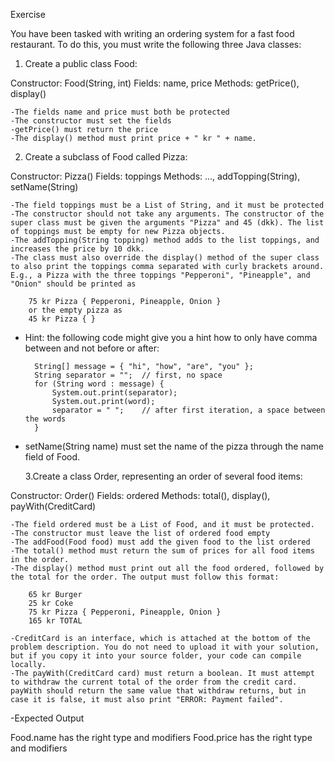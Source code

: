 Exercise

You have been tasked with writing an ordering system for a fast food restaurant. To do this, you must write the following three Java classes:

1. Create a public class Food:

Constructor: Food(String, int)
Fields: name, price
Methods: getPrice(), display()

    -The fields name and price must both be protected
    -The constructor must set the fields
    -getPrice() must return the price
    -The display() method must print price + " kr " + name.

2. Create a subclass of Food called Pizza:

Constructor: Pizza()
Fields: toppings
Methods: ..., addTopping(String), setName(String)

    -The field toppings must be a List of String, and it must be protected
    -The constructor should not take any arguments. The constructor of the super class must be given the arguments "Pizza" and 45 (dkk). The list of toppings must be empty for new Pizza objects.
    -The addTopping(String topping) method adds to the list toppings, and increases the price by 10 dkk.
    -The class must also override the display() method of the super class to also print the toppings comma separated with curly brackets around. E.g., a Pizza with the three toppings "Pepperoni", "Pineapple", and "Onion" should be printed as

        75 kr Pizza { Pepperoni, Pineapple, Onion }
        or the empty pizza as
        45 kr Pizza { }

- Hint: the following code might give you a hint how to only have comma between and not before or after:

        String[] message = { "hi", "how", "are", "you" };
        String separator = "";  // first, no space
        for (String word : message) {
            System.out.print(separator);
            System.out.print(word);
            separator = " ";    // after first iteration, a space between the words
        }

- setName(String name) must set the name of the pizza through the name field of Food.

  3.Create a class Order, representing an order of several food items:

Constructor: Order()
Fields: ordered
Methods: total(), display(), payWith(CreditCard)

    -The field ordered must be a List of Food, and it must be protected.
    -The constructor must leave the list of ordered food empty
    -The addFood(Food food) must add the given food to the list ordered
    -The total() method must return the sum of prices for all food items in the order.
    -The display() method must print out all the food ordered, followed by the total for the order. The output must follow this format:

        65 kr Burger
        25 kr Coke
        75 kr Pizza { Pepperoni, Pineapple, Onion }
        165 kr TOTAL

    -CreditCard is an interface, which is attached at the bottom of the problem description. You do not need to upload it with your solution, but if you copy it into your source folder, your code can compile locally.
    -The payWith(CreditCard card) must return a boolean. It must attempt to withdraw the current total of the order from the credit card. payWith should return the same value that withdraw returns, but in case it is false, it must also print "ERROR: Payment failed".

-Expected Output

Food.name has the right type and modifiers
Food.price has the right type and modifiers
